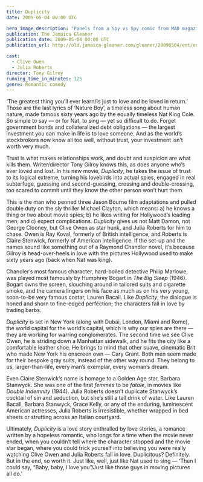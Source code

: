 ```yaml
---
title: Duplicity
date: 2009-05-04 00:00 UTC

hero_image_description: "Panels from a Spy vs Spy comic from MAD magazine"
publication: The Jamaica Gleaner
publication_date: 2009-05-04 00:00 UTC
publication_url: http://old.jamaica-gleaner.com/gleaner/20090504/ent/ent2.html

cast:
  - Clive Owen
  - Julia Roberts
director: Tony Gilroy
running_time_in_minutes: 125
genre: Romantic comedy
---
```


‘The greatest thing you’ll ever learn/Is just to love and be loved in return.’
Those are the last lyrics of ‘Nature Boy’, a timeless song about human nature,
made famous sixty years ago by the equally timeless Nat King Cole. So simple to
say — or for Nat, to sing — yet so difficult to do. Forget government bonds and
collateralized debt obligations — the largest investment you can make in life is
to love someone. And as the world’s stockbrokers now know all too well, without
trust, your investment isn’t worth very much.

Trust is what makes relationships work, and doubt and suspicion are what kills
them. Writer/director Tony Gilroy knows this, as does anyone who’s ever loved
and lost. In his new movie, _Duplicity_, he takes the issue of trust to its
logical extreme, turning his lovebirds into actual spies, engaged in real
subterfuge, guessing and second-guessing, crossing and double-crossing, too
scared to commit until they know the other person won’t hurt them.

This is the man who penned three Jason Bourne film adaptations and pulled double
duty on the sly thriller Michael Clayton, which means: a) he knows a thing or
two about movie spies; b) he likes writing for Hollywood’s leading men; and c)
expect complications. _Duplicity_ gives us not Matt Damon, not George Clooney,
but Clive Owen as star hunk, and Julia Roberts for him to chase. Owen is Ray
Koval, formerly of British intelligence, and Roberts is Claire Stenwick,
formerly of American intelligence. If the set-up and the names sound like
something out of a Raymond Chandler novel, it’s because Gilroy is
head-over-heels in love with the pictures Hollywood used to make sixty years ago
(back when Nat was king).

Chandler’s most famous character, hard-boiled detective Philip Marlowe, was
played most famously by Humphrey Bogart in _The Big Sleep_ (1946). Bogart owns
the screen, slouching around in tailored suits and cigarette smoke, and the
camera lingers on his face as much as on his very young, soon-to-be very famous
costar, Lauren Bacall. Like _Duplicity_, the dialogue is honed and shorn to
fine-edged perfection; the characters fall in love by trading barbs.

_Duplicity_ is set in New York (along with Dubai, London, Miami and Rome), the
world capital for the world’s capital, which is why our spies are there — they
are working for warring conglomerates. The second time we see Clive Owen, he is
striding down a Manhattan sidewalk, and he fits the city like a comfortable
leather shoe. He brings to mind that other suave, cinematic Brit who made New
York his onscreen own — Cary Grant. Both men seem made for their bespoke gray
suits, instead of the other way round. They belong to us, larger-than-life,
every man’s exemplar, every woman’s dream.

Even Claire Stenwick’s name is homage to a Golden Age star, Barbara Stanwyck.
She was one of the first _femmes_ to be _fatale_, in movies like _Double
Indemnity_ (1944). Julia Roberts doesn’t duplicate Stanwyck’s cocktail of sin
and seduction, but she’s still a tall drink of water. Like Lauren Bacall,
Barbara Stanwyck, Grace Kelly, or any of the enduring, luminescent American
actresses, Julia Roberts is irresistible, whether wrapped in bed sheets or
strutting across an Italian courtyard.

Ultimately, _Duplicity_ is a love story enthralled by love stories, a romance
written by a hopeless romantic, who longs for a time when the movie never ended,
when you couldn’t tell where the character stopped and the movie star began,
where you could trick yourself into believing you were really watching Clive
Owen and Julia Roberts fall in love. Duplicitous? Definitely. But in the end, so
worth it. Just like, well, just like Nat used to sing — ‘Then I could say,
“Baby, baby, I love you”/Just like those guys in moving pictures all do.’
